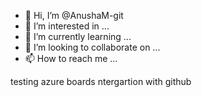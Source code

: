 - 👋 Hi, I’m @AnushaM-git
- 👀 I’m interested in ...
- 🌱 I’m currently learning ...
- 💞️ I’m looking to collaborate on ...
- 📫 How to reach me ...

<!---
AnushaM-git/AnushaM-git is a ✨ special ✨ repository because its `README.md` (this file) appears on your GitHub profile.
You can click the Preview link to take a look at your changes.
--->


testing azure boards ntergartion with github
